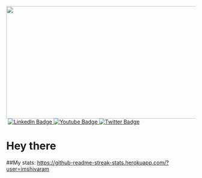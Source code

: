 <div id="header" align="center">
  <img src="https://media4.giphy.com/media/3o7qE1YN7aBOFPRw8E/giphy.gif?cid=ecf05e47ta4ligjkrcz6oia5pl0y3gtv0r6hpswyza1rv1jf&rid=giphy.gif&ct=g" width="600" height="300"/>
</div>
<div id="badges">
  <img src="https://komarev.com/ghpvc/?username=imshivaram&style=flat-square&color=blue" alt=""/>
  <a href="your-linkedin-URL">
    <img src="https://img.shields.io/badge/LinkedIn-blue?style=for-the-badge&logo=linkedin&logoColor=white" alt="LinkedIn Badge"/>
  </a>
  <a href="your-youtube-URL">
    <img src="https://img.shields.io/badge/YouTube-red?style=for-the-badge&logo=youtube&logoColor=white" alt="Youtube Badge"/>
  </a>
  <a href="your-twitter-URL">
    <img src="https://img.shields.io/badge/Twitter-blue?style=for-the-badge&logo=twitter&logoColor=white" alt="Twitter Badge"/>
  </a>
  <h1>
  Hey there

</h1>
</div>

##My stats:
https://github-readme-streak-stats.herokuapp.com/?user=imshivaram
